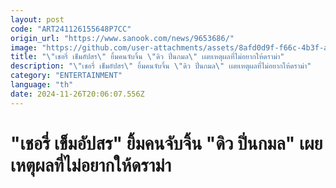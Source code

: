```yaml
---
layout: post
code: "ART241126155648P7CC"
origin_url: "https://www.sanook.com/news/9653686/"
image: "https://github.com/user-attachments/assets/8afd0d9f-f66c-4b3f-a671-795857867646"
title: "\"เชอรี่ เข็มอัปสร\" ยิ้มคนจับจิ้น \"ดิว ปิ่นกมล\" เผยเหตุผลที่ไม่อยากให้ดราม่า"
description: "\"เชอรี่ เข็มอัปสร\" ยิ้มคนจับจิ้น \"ดิว ปิ่นกมล\" เผยเหตุผลที่ไม่อยากให้ดราม่า"
category: "ENTERTAINMENT"
language: "th"
date: 2024-11-26T20:06:07.556Z
---
```


# "เชอรี่ เข็มอัปสร" ยิ้มคนจับจิ้น "ดิว ปิ่นกมล" เผยเหตุผลที่ไม่อยากให้ดราม่า